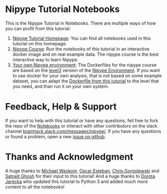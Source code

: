 # Nipype Tutorial Notebooks

This is the Nipype Tutorial in Notebooks. There are multiple ways of how you can profit from this tutorial:

1. [Nipype Tutorial Homepage](https://miykael.github.io/nipype_tutorial/): You can find all notebooks used in this tutorial on this homepage.
2. [Nipype Course](https://github.com/miykael/nipype_course): Run the notebooks of this tutorial in an interactive docker image and on real example data. The nipype course is the best interactive way to learn Nipype.
3. [Your own Nipype environment](https://github.com/miykael/nipype_env): The Dockerfiles for the nipype course are based on the [level3](https://github.com/miykael/nipype_env/blob/master/level3/Dockerfile) version of the [Nipype Environment](https://github.com/miykael/nipype_env). If you want to use docker for your own analysis, that is not based on some example dataset, you can adapt the [Dockerfile from this tutorial](https://github.com/miykael/nipype_tutorial/blob/master/Dockerfile) to the level that you need, and than run it on your own system.


# Feedback, Help & Support

If you want to help with this tutorial or have any questions, fell free to fork the repo of the [Notebooks](https://github.com/miykael/nipype_tutorial) or interact with other contributors on the slack channel [brainhack.slack.com/messages/nipype/](https://brainhack.slack.com/messages/nipype/). If you have any questions or found a problem, open a new [issue on github](https://github.com/miykael/nipype_tutorial/issues).


# Thanks and Acknowledgment

A huge thanks to [Michael Waskom](https://github.com/mwaskom), [Oscar Esteban](https://github.com/oesteban), [Chris Gorgolewski](https://github.com/chrisfilo) and [Satrajit Ghosh](https://github.com/satra) for their input to this tutorial! And a huge thanks to [Dorota Jarecka](https://github.com/djarecka/) who updated this tutorial to Python 3 and added much more content to all the notebooks!
